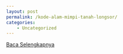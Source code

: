 ```yaml
---
layout: post
permalink: /kode-alam-mimpi-tanah-longsor/
categories:
    - Uncategorized
---
```


[Baca Selengkapnya](/06)
